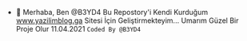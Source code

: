 - 👋 Merhaba, Ben @B3YD4
Bu Repostory'i Kendi Kurduğum www.yazilimblog.ga Sitesi İçin Geliştirmekteyim...
Umarım Güzel Bir Proje Olur 11.04.2021
`Coded By @B3YD4`
